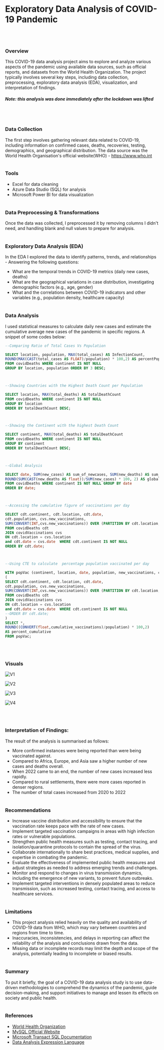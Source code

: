 #  Exploratory Data Analysis of COVID-19 Pandemic
<br/><br/>

### Overview
This COVID-19 data analysis project aims to explore and analyze various aspects of the pandemic using available data sources, such as official reports, and datasets from the World Health Organization. The project typically involves several key steps, including data collection, preprocessing, exploratory data analysis (EDA), visualization, and interpretation of findings. 
##### Note: this analysis was done immediately after the lockdown was lifted
<br/><br/>

### Data Collection
The first step involves gathering relevant data related to COVID-19, including information on confirmed cases, deaths, recoveries, testing, demographics, and geographical distribution. The data source was the World Health Organisation's official website(WHO) - https://www.who.int
<br/><br/>

### Tools
- Excel for data cleaning
- Azure Data Studio (SQL) for analysis
- Microsoft Power BI for data visualization
<br/><br/>

### Data Preprocessing & Transformations
Once the data was collected, I preprocessed it by removing columns I didn't need, and handling blank and null values to prepare for analysis.
<br/><br/>

### Exploratory Data Analysis (EDA)
In the EDA I explored the data to identify patterns, trends, and relationships - Answering the following questions:
- What are the temporal trends in COVID-19 metrics (daily new cases, deaths) 
- What are the geographical variations in case distribution, investigating demographic factors (e.g., age, gender)
- What and the correlations between COVID-19 indicators and other variables (e.g., population density, healthcare capacity)
<br/><br/>

### Data Analysis
I used statistical measures to calculate daily new cases and estimate the cumulative average new cases of the pandemic in specific regions. A snippet of some codes below:
~~~ SQL
--Comparing Ratio of Total Cases Vs Population

SELECT location, population, MAX(total_cases) AS InfectionCount,
ROUND(MAX(CAST(total_cases AS FLOAT)/population) * 100,2) AS percentPopulationInfected
FROM covidDeaths WHERE continent IS NOT NULL
GROUP BY location, population ORDER BY 3 DESC;



--Showing Countries with the Highest Death Count per Population

SELECT location, MAX(total_deaths) AS totalDeathCount
FROM covidDeaths WHERE continent IS NOT NULL
GROUP BY location 
ORDER BY totalDeathCount DESC;



--Showing the Continent with the highest Death Count

SELECT continent, MAX(total_deaths) AS totalDeathCount
FROM covidDeaths WHERE continent IS NOT NULL
GROUP BY continent 
ORDER BY totalDeathCount DESC;



--Global Analysis

SELECT date, SUM(new_cases) AS sum_of_newcases, SUM(new_deaths) AS sum_of_deaths, 
ROUND(SUM(CAST(new_deaths AS float))/SUM(new_cases) * 100, 2) AS global_percent_death
FROM covidDeaths WHERE continent IS NOT NULL GROUP BY date 
ORDER BY date;



--Accessing the cumulative figure of vaccinations per day

SELECT cdt.continent, cdt.location, cdt.date, 
cdt.population, cvs.new_vaccinations, 
SUM(CONVERT(INT,cvs.new_vaccinations)) OVER (PARTITION BY cdt.location, cdt.date) AS cumulative_vaccinations
FROM covidDeaths cdt
JOIN covidVaccinations cvs
ON cdt.location = cvs.location
and cdt.date = cvs.date  WHERE cdt.continent IS NOT NULL 
ORDER BY cdt.date;



--Using CTE to calculate  percentage population vaccinated per day

WITH popVac (continent, location, date, population, new_vaccinations, cumulative_vaccinations) AS
(
SELECT cdt.continent, cdt.location, cdt.date, 
cdt.population, cvs.new_vaccinations, 
SUM(CONVERT(INT,cvs.new_vaccinations)) OVER (PARTITION BY cdt.location, cdt.date) AS cumulative_vaccinations
FROM covidDeaths cdt
JOIN covidVaccinations cvs
ON cdt.location = cvs.location
and cdt.date = cvs.date  WHERE cdt.continent IS NOT NULL 
--ORDER BY cdt.date;
)
SELECT *, 
ROUND((CONVERT(float,cumulative_vaccinations)/population) * 100,2) 
AS percent_cumulative
FROM popVac;

~~~

<br/><br/>
### Visuals

![V1](https://github.com/bravechristian/Exploratory-Data-Analysis-of-COVID-19-Pandemic/assets/113802347/6fbf6446-a0d3-4b58-817e-55a0e1f18b39)

![V2](https://github.com/bravechristian/Exploratory-Data-Analysis-of-COVID-19-Pandemic/assets/113802347/9c9c106c-27a6-4b72-ae2c-0427dfe6302e)

![V3](https://github.com/bravechristian/Exploratory-Data-Analysis-of-COVID-19-Pandemic/assets/113802347/6a60c033-d9b4-46f3-8685-ee75fba7a523)

![V4](https://github.com/bravechristian/Exploratory-Data-Analysis-of-COVID-19-Pandemic/assets/113802347/3147a43f-5877-42d3-b581-b68c7ee39aaa)






<br/><br/>
### Interpretation of Findings:
The result of the analysis is summarised as follows: 
-  More confirmed instances were being reported than were being vaccinated against.
-  Compared to Africa, Europe, and Asia saw a higher number of new cases and deaths overall.
-  When 2022 came to an end, the number of new cases increased less rapidly.
-  Compared to rural settlements, there were more cases reported in denser regions.
-  The number of total cases increased from 2020 to 2022
<br/><br/>

### Recommendations
- Increase vaccine distribution and accessibility to ensure that the vaccination rate keeps pace with the rate of new cases.
- Implement targeted vaccination campaigns in areas with high infection rates or vulnerable populations.
- Strengthen public health measures such as testing, contact tracing, and isolation/quarantine protocols to contain the spread of the virus.
- Collaborate internationally to share best practices, medical supplies, and expertise in combating the pandemic.
- Evaluate the effectiveness of implemented public health measures and adjust strategies as needed to address emerging trends and challenges.
- Monitor and respond to changes in virus transmission dynamics, including the emergence of new variants, to prevent future outbreaks.
- Implement targeted interventions in densely populated areas to reduce transmission, such as increased testing, contact tracing, and access to healthcare services.
  <br/><br/>

### Limitations
- This project analysis relied heavily on the quality and availability of COVID-19 data from WHO, which may vary between countries and regions from time to time.
- Inaccuracies, inconsistencies, and delays in reporting can affect the reliability of the analysis and conclusions drawn from the data.
- Missing data or incomplete records may limit the depth and scope of the analysis, potentially leading to incomplete or biased results.
<br/><br/>


### Summary
To put it briefly, the goal of a COVID-19 data analysis study is to use data-driven methodologies to comprehend the dynamics of the pandemic, guide decision-making, and support initiatives to manage and lessen its effects on society and public health. 
<br/><br/>


### References

-  [World Health Organization](https://www.who.int)
-  [MySQL Official Website](https://dev.mysql.com/doc)
-  [Microsoft Transact SQL Documentation](https://learn.microsoft.com/en-us/sql/t-sql/language-reference?view=sql-server-ver16)
-  [Data Analysis Expression Language](dax.guide)






<br/><br/><br/><br/>




